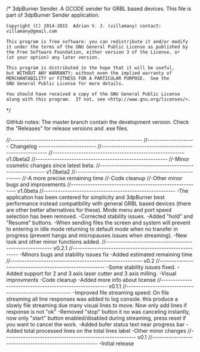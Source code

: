 /*  3dpBurner Sender. A GCODE sender for GRBL based devices.
    This file is part of 3dpBurner Sender application.
   
    Copyright (C) 2014-2015  Adrian V. J. (villamany) contact: villamany@gmail.com

    This program is free software: you can redistribute it and/or modify
    it under the terms of the GNU General Public License as published by
    the Free Software Foundation, either version 3 of the License, or
    (at your option) any later version.

    This program is distributed in the hope that it will be useful,
    but WITHOUT ANY WARRANTY; without even the implied warranty of
    MERCHANTABILITY or FITNESS FOR A PARTICULAR PURPOSE.  See the
    GNU General Public License for more details.

    You should have received a copy of the GNU General Public License
    along with this program.  If not, see <http://www.gnu.org/licenses/>.
*/

GitHub notes:
The master branch contain the development version.
Check the "Releases" for release versions and .exe files.

//-------------------------------------------------------
//-------------------- Changelog ------------------------
//-------------------------------------------------------
//-------------------------------------------------------
v1.0beta2
//-------------------------------------------------------
//-Minor cosmetic changes since latest beta.
//-------------------------------------------------------
v1.0beta2
//-------------------------------------------------------
//-A more precise remaining time
//-Code cleanup
//-Other minor bugs and improvements
//-------------------------------------------------------
v1.0beta
//-------------------------------------------------------
-The application has been centered for simplicity and 3dpBurner best performance instead compatibility with general GRBL based devices (there are other better alternatives for these). Mode menu and port speed selection has been removed.
-Corrected stability issues.
-Added "hold" and "Resume" buttons.
-When sending files the screen and system will prevent to entering in idle mode returning to default mode when no transfer in progress (prevent hangs and micropauses issues when streaming).
-New look and other minor functions added.
//-------------------------------------------------------
v0.2.1
//-------------------------------------------------------
-Minors bugs and stability issues fix
-Added estimated remaining time
//-------------------------------------------------------
v0.2
//-------------------------------------------------------
-Some stability issues fixed.
-Added support for 2 and 3 axis laser cutter and 3 axis milling.
-Visual improvments
-Code cleanup
-Added more info about license
//-------------------------------------------------------
v0.1.1
//-------------------------------------------------------
-Improved file streaming speed: On file streaming all line responses was added to log console. this produce a slowly file streaming due many visual lines to move. Now only add lines if response is not "ok"
-Removed "stop" button it no was canceling instantly, now only "start" button enabled/disabled during streaming, press reset if you want to cancel the work.
-Added bufer status text near progress bar
-Added total processed lines on the total lines label
-Other minor changes
//-------------------------------------------------------
v0.1
//-------------------------------------------------------
-Initial release